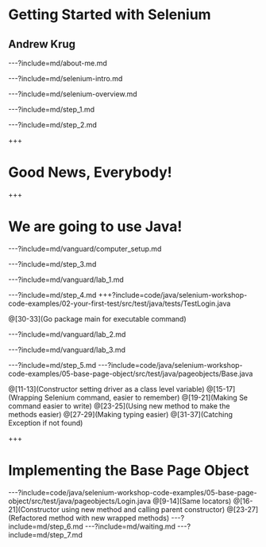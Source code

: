 # Getting Started with Selenium

## Andrew Krug

---?include=md/about-me.md

---?include=md/selenium-intro.md

---?include=md/selenium-overview.md

---?include=md/step_1.md

---?include=md/step_2.md

+++ 

# Good News, Everybody!

+++

# We are going to use Java!

---?include=md/vanguard/computer_setup.md

---?include=md/step_3.md

---?include=md/vanguard/lab_1.md

---?include=md/step_4.md
+++?include=code/java/selenium-workshop-code-examples/02-your-first-test/src/test/java/tests/TestLogin.java

@[30-33](Go package main for executable command)

---?include=md/vanguard/lab_2.md

---?include=md/vanguard/lab_3.md

---?include=md/step_5.md
---?include=code/java/selenium-workshop-code-examples/05-base-page-object/src/test/java/pageobjects/Base.java

@[11-13](Constructor setting driver as a class level variable)
@[15-17](Wrapping Selenium command, easier to remember)
@[19-21](Making Se command easier to write)
@[23-25](Using new method to make the methods easier)
@[27-29](Making typing easier)
@[31-37](Catching Exception if not found)

+++
# Implementing the Base Page Object

---?include=code/java/selenium-workshop-code-examples/05-base-page-object/src/test/java/pageobjects/Login.java
@[9-14](Same locators)
@[16-21](Constructor using new method and calling parent constructor)
@[23-27](Refactored method with new wrapped methods)
---?include=md/step_6.md
---?include=md/waiting.md
---?include=md/step_7.md

